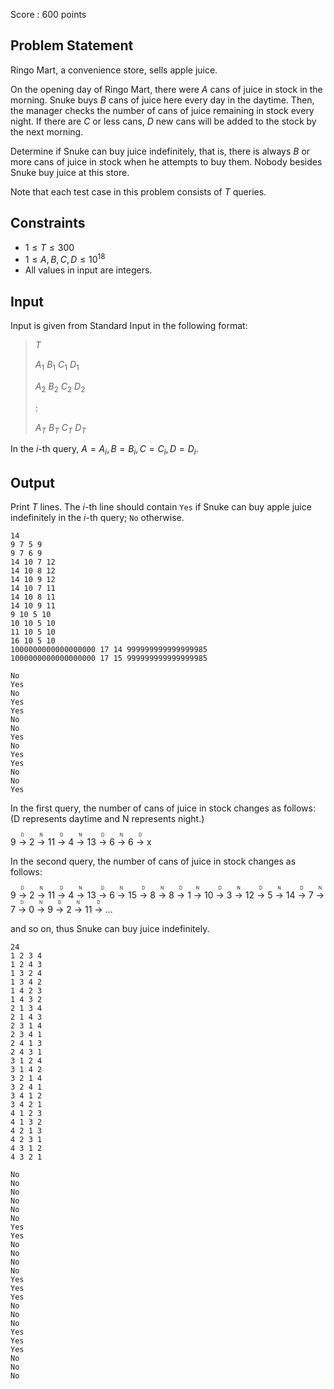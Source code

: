 Score : $600$ points

## Problem Statement

Ringo Mart, a convenience store, sells apple juice.

On the opening day of Ringo Mart, there were $A$ cans of juice in stock in the morning.
Snuke buys $B$ cans of juice here every day in the daytime.
Then, the manager checks the number of cans of juice remaining in stock every night.
If there are $C$ or less cans, $D$ new cans will be added to the stock by the next morning.

Determine if Snuke can buy juice indefinitely, that is, there is always $B$ or more cans of juice in stock when he attempts to buy them.
Nobody besides Snuke buy juice at this store.

Note that each test case in this problem consists of $T$ queries.

## Constraints

- $1 \leq T \leq 300$
- $1 \leq A, B, C, D \leq 10^{18}$
- All values in input are integers.

## Input

Input is given from Standard Input in the following format:

> $T$
> 
> $A_1$ $B_1$ $C_1$ $D_1$
> 
> $A_2$ $B_2$ $C_2$ $D_2$
> 
> $:$
> 
> $A_T$ $B_T$ $C_T$ $D_T$

In the $i$-th query, $A = A_i, B = B_i, C = C_i, D = D_i$.

## Output

Print $T$ lines. The $i$-th line should contain `Yes` if Snuke can buy apple juice indefinitely in the $i$-th query; `No` otherwise.

```input1
14
9 7 5 9
9 7 6 9
14 10 7 12
14 10 8 12
14 10 9 12
14 10 7 11
14 10 8 11
14 10 9 11
9 10 5 10
10 10 5 10
11 10 5 10
16 10 5 10
1000000000000000000 17 14 999999999999999985
1000000000000000000 17 15 999999999999999985
```

```output1
No
Yes
No
Yes
Yes
No
No
Yes
No
Yes
Yes
No
No
Yes
```

In the first query, the number of cans of juice in stock changes as follows: (D represents daytime and N represents night.)

$9$
<ruby><rb>→</rb><rt>D</rt></ruby> $2$
<ruby><rb>→</rb><rt>N</rt></ruby> $11$
<ruby><rb>→</rb><rt>D</rt></ruby> $4$
<ruby><rb>→</rb><rt>N</rt></ruby> $13$
<ruby><rb>→</rb><rt>D</rt></ruby> $6$
<ruby><rb>→</rb><rt>N</rt></ruby> $6$
<ruby><rb>→</rb><rt>D</rt></ruby> x

In the second query, the number of cans of juice in stock changes as follows:

$9$
<ruby><rb>→</rb><rt>D</rt></ruby> $2$
<ruby><rb>→</rb><rt>N</rt></ruby> $11$
<ruby><rb>→</rb><rt>D</rt></ruby> $4$
<ruby><rb>→</rb><rt>N</rt></ruby> $13$
<ruby><rb>→</rb><rt>D</rt></ruby> $6$
<ruby><rb>→</rb><rt>N</rt></ruby> $15$
<ruby><rb>→</rb><rt>D</rt></ruby> $8$
<ruby><rb>→</rb><rt>N</rt></ruby> $8$
<ruby><rb>→</rb><rt>D</rt></ruby> $1$
<ruby><rb>→</rb><rt>N</rt></ruby> $10$
<ruby><rb>→</rb><rt>D</rt></ruby> $3$
<ruby><rb>→</rb><rt>N</rt></ruby> $12$
<ruby><rb>→</rb><rt>D</rt></ruby> $5$
<ruby><rb>→</rb><rt>N</rt></ruby> $14$
<ruby><rb>→</rb><rt>D</rt></ruby> $7$
<ruby><rb>→</rb><rt>N</rt></ruby> $7$
<ruby><rb>→</rb><rt>D</rt></ruby> $0$
<ruby><rb>→</rb><rt>N</rt></ruby> $9$
<ruby><rb>→</rb><rt>D</rt></ruby> $2$
<ruby><rb>→</rb><rt>N</rt></ruby> $11$
<ruby><rb>→</rb><rt>D</rt></ruby> …

and so on, thus Snuke can buy juice indefinitely.

```input2
24
1 2 3 4
1 2 4 3
1 3 2 4
1 3 4 2
1 4 2 3
1 4 3 2
2 1 3 4
2 1 4 3
2 3 1 4
2 3 4 1
2 4 1 3
2 4 3 1
3 1 2 4
3 1 4 2
3 2 1 4
3 2 4 1
3 4 1 2
3 4 2 1
4 1 2 3
4 1 3 2
4 2 1 3
4 2 3 1
4 3 1 2
4 3 2 1
```

```output2
No
No
No
No
No
No
Yes
Yes
No
No
No
No
Yes
Yes
Yes
No
No
No
Yes
Yes
Yes
No
No
No
```